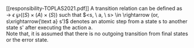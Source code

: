[[responsibility-TOPLAS2021.pdf]]
A transition relation can be defined as $\rightarrow \ \epsilon \ \wp(\mathbb(S) \times \mathbb(A) \times \mathbb(S))$ such that $<s, \ a, \ s> \in \rightarrow (or, s\xrightarrow{\text a} s')$  denotes an atomic step from a state s to another state s' after executing the action a.    
Note that, it is assumed that there is no outgoing transition from final states or the error state.